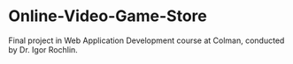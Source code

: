 # Online-Video-Game-Store
Final project in Web Application Development course at Colman, conducted by Dr. Igor Rochlin.
